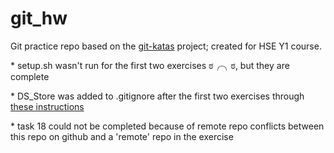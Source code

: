 # git_hw
Git practice repo based on the [git-katas](https://github.com/eficode-academy/git-katas) project; created for HSE Y1 course.


\* setup.sh wasn't run for the first two exercises ಠ╭╮ಠ, but they are complete

\* DS_Store was added to .gitignore after the first two exercises through [these instructions](https://gist.github.com/lohenyumnam/2b127b9c3d1435dc12a33613c44e6308)

\* task 18 could not be completed because of remote repo conflicts between this repo on github and a 'remote' repo in the exercise
